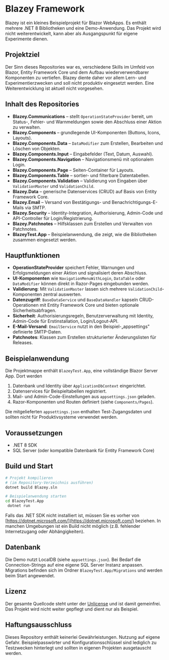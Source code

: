 # Blazey Framework

Blazey ist ein kleines Beispielprojekt für Blazor WebApps. Es enthält mehrere .NET 8 Bibliotheken und eine Demo-Anwendung. Das Projekt wird nicht weiterentwickelt, kann aber als Ausgangspunkt für eigene Experimente dienen.

## Projektziel

Der Sinn dieses Repositories war es, verschiedene Skills im Umfeld von Blazor, Entity Framework Core und dem Aufbau wiederverwendbarer Komponenten zu vertiefen. Blazey diente daher vor allem Lern- und Experimentierzwecken und soll nicht produktiv eingesetzt werden. Eine Weiterentwicklung ist aktuell nicht vorgesehen.

## Inhalt des Repositories

* **Blazey.Communications** – stellt `OperationStateProvider` bereit, um Status-, Fehler- und Warnmeldungen sowie den Abschluss einer Aktion zu verwalten.
* **Blazey.Components** – grundlegende UI-Komponenten (Buttons, Icons, Layouts).
* **Blazey.Components.Data** – `DataModifier` zum Erstellen, Bearbeiten und Löschen von Objekten.
* **Blazey.Components.Input** – Eingabefelder (Text, Datum, Auswahl).
* **Blazey.Components.Navigation** – Navigationsmenü mit optionalem Login.
* **Blazey.Components.Page** – Seiten-Container für Layouts.
* **Blazey.Components.Table** – sortier- und filterbare Datentabellen.
* **Blazey.Components.Validation** – Validierung von Eingaben über `ValidationMaster` und `ValidationChild`.
* **Blazey.Data** – generische Datenservices (CRUD) auf Basis von Entity Framework Core.
* **Blazey.Email** – Versand von Bestätigungs- und Benachrichtigungs-E-Mails via SMTP.
* **Blazey.Security** – Identity-Integration, Authorisierung, Admin-Code und API-Controller für Login/Registrierung.
* **Blazey.Patchnotes** – Hilfsklassen zum Erstellen und Verwalten von Patchnotes.
* **BlazeyTest.App** – Beispielanwendung, die zeigt, wie die Bibliotheken zusammen eingesetzt werden.

## Hauptfunktionen

- **OperationStateProvider** speichert Fehler, Warnungen und Erfolgsmeldungen einer Aktion und signalisiert deren Abschluss.
- **UI-Komponenten** wie `NavigationMenuWithLogin`, `DataTable` oder `DataModifier` können direkt in Razor-Pages eingebunden werden.
- **Validierung**: Mit `ValidationMaster` lassen sich mehrere `ValidationChild`-Komponenten zentral auswerten.
- **Datenzugriff**: `BaseDataService` und `BaseDataHandler` kapseln CRUD-Operationen mit Entity Framework Core und bieten optionale Sicherheitsabfragen.
- **Sicherheit**: Authorisierungsregeln, Benutzerverwaltung mit Identity, Admin-Code für Erstinstallation, Login/Logout-API.
- **E-Mail-Versand**: `EmailService` nutzt in den Beispiel-„appsettings" definierte SMTP-Daten.
- **Patchnotes**: Klassen zum Erstellen strukturierter Änderungslisten für Releases.

## Beispielanwendung

Die Projektmappe enthält `BlazeyTest.App`, eine vollständige Blazor Server App. Dort werden

1. Datenbank und Identity über `ApplicationDbContext` eingerichtet.
2. Datenservices für Beispieltabellen registriert.
3. Mail- und Admin-Code-Einstellungen aus `appsettings.json` geladen.
4. Razor-Komponenten und Routen definiert (siehe `Components/Pages`).

Die mitgelieferten `appsettings.json` enthalten Test-Zugangsdaten und sollten nicht für Produktivsysteme verwendet werden.

## Voraussetzungen

* .NET 8 SDK
* SQL Server (oder kompatible Datenbank für Entity Framework Core)

## Build und Start

```bash
# Projekt kompilieren
# (im Repository-Verzeichnis ausführen)
dotnet build Blazey.sln

# Beispielanwendung starten
cd BlazeyTest.App
 dotnet run
```

Falls das .NET SDK nicht installiert ist, müssen Sie es vorher von [https://dotnet.microsoft.com/](https://dotnet.microsoft.com/) beziehen. In manchen Umgebungen ist ein Build nicht möglich (z.B. fehlender Internetzugang oder Abhängigkeiten).

## Datenbank

Die Demo nutzt LocalDB (siehe `appsettings.json`). Bei Bedarf die Connection-Strings auf eine eigene SQL Server Instanz anpassen. Migrations befinden sich im Ordner `BlazeyTest.App/Migrations` und werden beim Start angewendet.

## Lizenz

Der gesamte Quellcode steht unter der [Unlicense](LICENSE.txt) und ist damit gemeinfrei. Das Projekt wird nicht weiter gepflegt und dient nur als Beispiel.

## Haftungsausschluss

Dieses Repository enthält keinerlei Gewährleistungen. Nutzung auf eigene Gefahr. Beispielpasswörter und Konfigurationsschlüssel sind lediglich zu Testzwecken hinterlegt und sollten in eigenen Projekten ausgetauscht werden.
